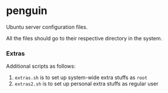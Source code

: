 # penguin

Ubuntu server configuration files.

All the files should go to their respective directory in the system.


### Extras

Additional scripts as follows:
1. `extras.sh` is to set up system-wide extra stuffs as `root`
2. `extras2.sh` is to set up personal extra stuffs as regular user
